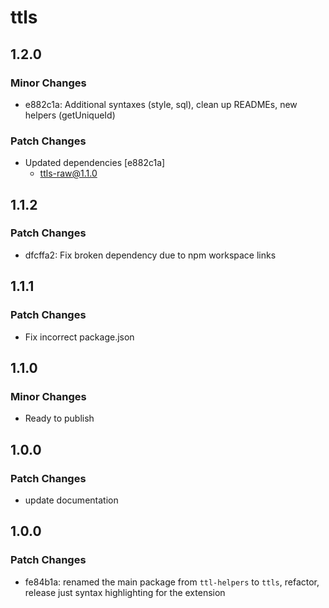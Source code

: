 # ttls

## 1.2.0

### Minor Changes

- e882c1a: Additional syntaxes (style, sql), clean up READMEs, new helpers (getUniqueId)

### Patch Changes

- Updated dependencies [e882c1a]
  - ttls-raw@1.1.0

## 1.1.2

### Patch Changes

- dfcffa2: Fix broken dependency due to npm workspace links

## 1.1.1

### Patch Changes

- Fix incorrect package.json

## 1.1.0

### Minor Changes

- Ready to publish

## 1.0.0

### Patch Changes

- update documentation

## 1.0.0

### Patch Changes

- fe84b1a: renamed the main package from `ttl-helpers` to `ttls`, refactor, release just syntax highlighting for the extension
